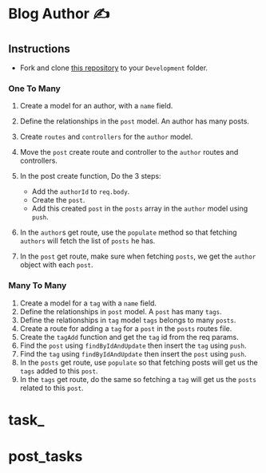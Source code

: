 # Blog Author ✍️

## Instructions

- Fork and clone [this repository](https://github.com/JoinCODED/Task-Express-M5-Relations-noSql) to your `Development` folder.

### One To Many

1. Create a model for an author, with a `name` field.
2. Define the relationships in the `post` model. An author has many posts.
3. Create `routes` and `controllers` for the `author` model.
4. Move the `post` create route and controller to the `author` routes and controllers.
5. In the post create function, Do the 3 steps:

   - Add the `authorId` to `req.body`.
   - Create the `post`.
   - Add this created `post` in the `posts` array in the `author` model using `push`.

6. In the `author`s get route, use the `populate` method so that fetching `authors` will fetch the list of `posts` he has.
7. In the `post` get route, make sure when fetching `posts`, we get the `author` object with each `post`.

### Many To Many

1. Create a model for a `tag` with a `name` field.
2. Define the relationships in `post` model. A `post` has many `tags`.
3. Define the relationships in `tag` model `tags` belongs to many `posts`.
4. Create a route for adding a `tag` for a `post` in the `posts` routes file.
5. Create the `tagAdd` function and get the `tag` id from the req params.
6. Find the `post` using `findByIdAndUpdate` then insert the `tag` using `push`.
7. Find the `tag` using `findByIdAndUpdate` then insert the `post` using `push`.
8. In the `posts` get route, use `populate` so that fetching posts will get us the `tags` added to this `post`.
9. In the `tags` get route, do the same so fetching a `tag` will get us the `posts` related to this `post`.

# task_
# post_tasks

